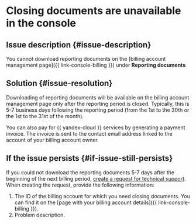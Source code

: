 # Closing documents are unavailable in the console


## Issue description {#issue-description}

You cannot download reporting documents on the [billing account management page]({{ link-console-billing }}) under **Reporting documents**

## Solution {#issue-resolution}

Downloading of reporting documents will be available on the billing account management page only after the reporting period is closed. Typically, this is 5-7 business days following the reporting period (from the 1st to the 30th or the 1st to the 31st of the month).

You can also pay for {{ yandex-cloud }} services by generating a payment invoice.
The invoice is sent to the contact email address linked to the account of your billing account owner.

## If the issue persists {#if-issue-still-persists}

If you could not download the reporting documents 5-7 days after the beginning of the next billing period, [create a request for technical support](https://console.cloud.yandex.ru/support?section=contact).
When creating the request, provide the following information:

1. The ID of the billing account for which you need closing documents.
   You can find it on the [page with your billing account details]({{ link-console-billing }}).
2. Problem description.